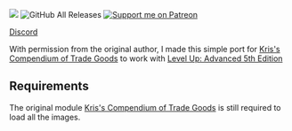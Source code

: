 ![](https://img.shields.io/badge/Foundry-v11-informational) ![GitHub All Releases](https://img.shields.io/github/downloads/Syrious/kctg-a5e/total?label=Downloads+latest+release) [![Support me on Patreon](https://img.shields.io/endpoint.svg?url=https%3A%2F%2Fshieldsio-patreon.vercel.app%2Fapi%3Fusername%3DSyriousWorkshop%26type%3Dpatrons&style=flat)](https://patreon.com/SyriousWorkshop)

[Discord](https://discord.gg/VMqndcyUGS)

With permission from the original author, I made this simple port for [Kris's Compendium of Trade Goods](https://github.com/kristkos/KCTG-5e) to work with [Level Up: Advanced 5th Edition](https://foundryvtt.com/packages/a5e)

## Requirements
The original module [Kris's Compendium of Trade Goods](https://github.com/kristkos/KCTG-5e) is still required to load all the images.
